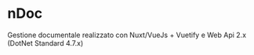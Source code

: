 # nDoc
Gestione documentale realizzato con Nuxt/VueJs + Vuetify e Web Api 2.x (DotNet Standard 4.7.x)
